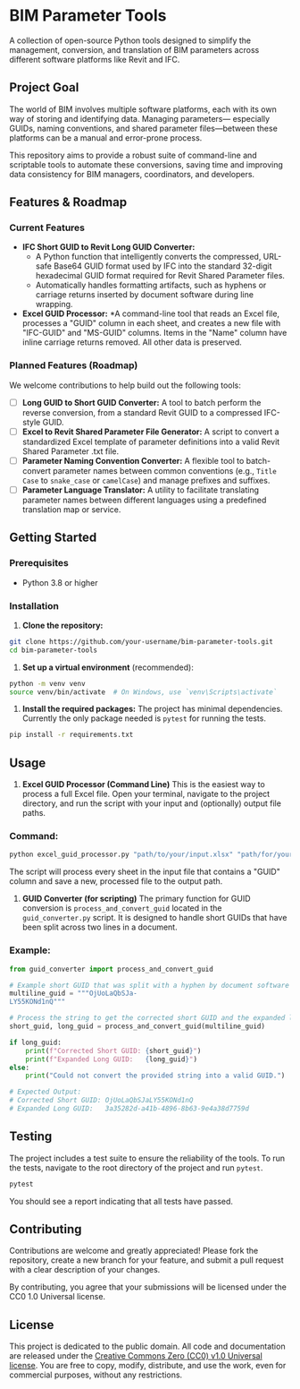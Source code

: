 # BIM Parameter Tools
A collection of open-source Python tools designed to simplify the management, conversion, and translation of BIM parameters across 
different software platforms like Revit and IFC.

## Project Goal
The world of BIM involves multiple software platforms, each with its own way of storing and identifying data. Managing parameters—
especially GUIDs, naming conventions, and shared parameter files—between these platforms can be a manual and error-prone process.

This repository aims to provide a robust suite of command-line and scriptable tools to automate these conversions, saving time and 
improving data consistency for BIM managers, coordinators, and developers.

## Features & Roadmap
### Current Features
* **IFC Short GUID to Revit Long GUID Converter:**
  * A Python function that intelligently converts the compressed, URL-safe Base64 GUID format used by IFC into the standard 32-digit
    hexadecimal GUID format required for Revit Shared Parameter files.
  * Automatically handles formatting artifacts, such as hyphens or carriage returns inserted by document software during line wrapping.
* **Excel GUID Processor:**
  *A command-line tool that reads an Excel file, processes a "GUID" column in each sheet, and creates a new file with "IFC-GUID" 
    and "MS-GUID" columns. Items in the "Name" column have inline carriage returns removed. All other data is preserved.

### Planned Features (Roadmap)
We welcome contributions to help build out the following tools:

* [ ] **Long GUID to Short GUID Converter:** A tool to batch perform the reverse conversion, from a standard Revit GUID to a compressed
      IFC-style GUID.
* [ ] **Excel to Revit Shared Parameter File Generator:** A script to convert a standardized Excel template of parameter definitions
      into a valid Revit Shared Parameter .txt file.
* [ ] **Parameter Naming Convention Converter:** A flexible tool to batch-convert parameter names between common conventions (e.g.,
      `Title Case` to `snake_case` or `camelCase`) and manage prefixes and suffixes.
* [ ] **Parameter Language Translator:** A utility to facilitate translating parameter names between different languages using a
      predefined translation map or service.

## Getting Started
### Prerequisites
* Python 3.8 or higher

### Installation
1. **Clone the repository:**
```bash
git clone https://github.com/your-username/bim-parameter-tools.git
cd bim-parameter-tools
```
1. **Set up a virtual environment** (recommended):
```bash
python -m venv venv
source venv/bin/activate  # On Windows, use `venv\Scripts\activate`
```
1. **Install the required packages:**
The project has minimal dependencies. Currently the only package needed is `pytest` for running the tests.
```bash
pip install -r requirements.txt
```

## Usage
1. **Excel GUID Processor (Command Line)**
This is the easiest way to process a full Excel file. Open your terminal, navigate to the project directory, and run the script with your 
input and (optionally) output file paths.

### Command:
```bash
python excel_guid_processor.py "path/to/your/input.xlsx" "path/for/your/output.xlsx"
```

The script will process every sheet in the input file that contains a "GUID" column and save a new, processed file to the output path.

1. **GUID Converter (for scripting)**
The primary function for GUID conversion is `process_and_convert_guid` located in the `guid_converter.py` 
script. It is designed to handle short GUIDs that have been split across two lines in a document.

### Example:
```python
from guid_converter import process_and_convert_guid

# Example short GUID that was split with a hyphen by document software
multiline_guid = """OjUoLaQbSJa-
LY55KONd1nQ"""

# Process the string to get the corrected short GUID and the expanded long GUID
short_guid, long_guid = process_and_convert_guid(multiline_guid)

if long_guid:
    print(f"Corrected Short GUID: {short_guid}")
    print(f"Expanded Long GUID:   {long_guid}")
else:
    print("Could not convert the provided string into a valid GUID.")

# Expected Output:
# Corrected Short GUID: OjUoLaQbSJaLY55KONd1nQ
# Expanded Long GUID:   3a35282d-a41b-4896-8b63-9e4a38d7759d
```

## Testing
The project includes a test suite to ensure the reliability of the tools. To run the tests, navigate 
to the root directory of the project and run `pytest`.
```bash
pytest
```
You should see a report indicating that all tests have passed.

## Contributing
Contributions are welcome and greatly appreciated! Please fork the repository, create a new branch for your feature, and submit a pull 
request with a clear description of your changes.

By contributing, you agree that your submissions will be licensed under the CC0 1.0 Universal license.

## License
This project is dedicated to the public domain. All code and documentation are released under the [Creative Commons Zero (CC0) v1.0 Universal license](LICENSE). 
You are free to copy, modify, distribute, and use the work, even for commercial purposes, without any restrictions.
